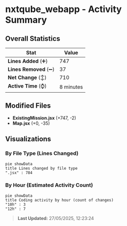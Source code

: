 # nxtqube_webapp - Activity Summary 

## Overall Statistics

| Stat                   | Value                                                             |
| ---------------------- | ----------------------------------------------------------------- |
| **Lines Added** (➕)   | 747                                          |
| **Lines Removed** (➖) | 37                                        |
| **Net Change** (↕)    | 710                |
| **Active Time** (⌚)   | 8 minutes |


## Modified Files
- **ExistingMission.jsx** (+747, -2)
- **Map.jsx** (+0, -35)

## Visualizations

### By File Type (Lines Changed)

```mermaid
pie showData
title Lines changed by file type
".jsx" : 784
```

### By Hour (Estimated Activity Count)

```mermaid
pie showData
title Coding activity by hour (count of changes)
"10h" : 3
"12h" : 7
```


> **Last Updated:** 27/05/2025, 12:23:24